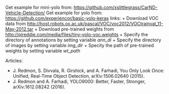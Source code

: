 Get example for mini-yolo from:  https://github.com/xslittlegrass/CarND-Vehicle-Detection/
Get example for yolo from: https://github.com/experiencor/basic-yolo-keras
	links: 
    		+ Download VOC data from http://host.robots.ox.ac.uk/pascal/VOC/voc2012/VOCtrainval_11-May-2012.tar
        	+ Download pre-trained weights from http://pjreddie.com/media/files/tiny-yolo-voc.weights
		+ Specify the directory of annotations by setting variable *ann_di*
	        + Specify the directory of images by setting variable *img_dir*
		+ Specity the path of pre-trained weights by setting variable *wt_path*


Articles: 
- J. Redmon, S. Divvala, R. Girshick, and A. Farhadi, You Only Look Once: Unified, Real-Time Object Detection, arXiv:1506.02640 (2015).
- J. Redmon and A. Farhadi, YOLO9000: Better, Faster, Stronger, arXiv:1612.08242 (2016).
